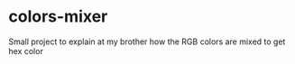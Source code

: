 # colors-mixer
Small project to explain at my brother how the RGB colors are mixed to get hex color
